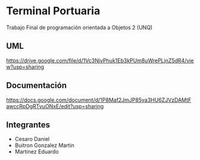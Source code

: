 # Terminal Portuaria
Trabajo Final de programación orientada a Objetos 2 (UNQ)


## UML 

https://drive.google.com/file/d/1Vc3NjyPhuk1Eb3kPUm8uWrePLjnZ5dR4/view?usp=sharing


## Documentación

https://docs.google.com/document/d/1P8Maf2JmJP85va3HU6ZJVzDAMtFawccRpDgRTvuONxE/edit?usp=sharing


## Integrantes 

- Cesaro Daniel
- Buitron Gonzalez Martin
- Martinez Eduardo
